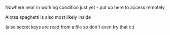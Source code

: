 Nowhere near in working condition just yet - put up here to access remotely

Alotsa spaghetti is also most likely inside


(also secret keys are read from a file so don't even try that c:)
